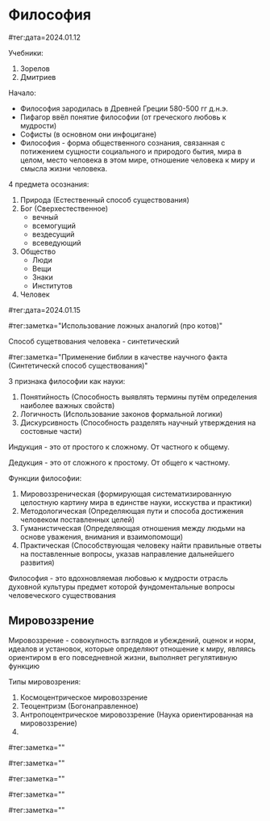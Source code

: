 # Философия

#тег:дата=2024.01.12

Учебники:
1. Зорелов
2. Дмитриев

Начало:

- Философия зародилась в Древней Греции 580-500 гг д.н.э.
- Пифагор ввёл понятие философии (от греческого любовь к мудрости)
- Софисты (в основном они инфоцигане)
- Философия - форма общественного сознания, связанная с потижением сущности социального и природого бытия, мира в целом, место человека в этом мире, отношение человека к миру и смысла жизни человека.

4 предмета осознания:
1. Природа (Естественный способ существования)
2. Бог (Сверхестественное)
    - вечный
    - всемогущий
    - вездесущий
    - всеведующий
3. Общество
    - Люди
    - Вещи
    - Знаки
    - Институтов
4. Человек

#тег:дата=2024.01.15

#тег:заметка="Использование ложных аналогий (про котов)"

Способ сущетвования человека - синтетический

#тег:заметка="Применение библии в качестве научного факта (Синтетическй способ существования)"

3 признака философии как науки:
1. Понятийность (Способность выявлять термины путём определения наиболее важных свойств)
2. Логичность (Использование законов формальной логики)
3. Дискурсивность (Способность разделять научный утверждения на состовные части)

Индукция - это от простого к сложному. От частного к общему.

Дедукция - это от сложного к простому. От общего к частному.

Функции философии:
1. Мировоззреническая (формирующая систематизированную целостную картину мира в единстве науки, исскуства и практики)
2. Методологическая (Определяющая пути и способа достижения человеком поставленных целей)
3. Гуманистическая (Определяющая отношения между людьми на основе уважения, внимания и взаимопомощи)
4. Практическая (Способствующая человеку найти правильные ответы на поставленные вопросы, указав направление дальнейшего развития)

Философия - это вдохновляемая любовью к мудрости отрасль духовной культуры предмет которой фундоментальные вопросы человеческого существования

## Мировоззрение

Мировоззрение - совокупность взглядов и убеждений, оценок и норм, идеалов и установок, которые определяют отношение к миру, являясь ориентиром в его повседневной жизни, выполняет регулятивную функцию

Типы мировозрения:
1. Космоцентрическое мировоззрение
2. Теоцентризм (Богонаправленное)
3. Антропоцентрическое мировоззрение (Наука ориентированная на мировоззрение)
4. 

#тег:заметка=""

#тег:заметка=""

#тег:заметка=""

#тег:заметка=""

#тег:заметка=""

